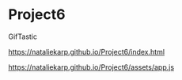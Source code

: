# Project6
GifTastic

https://nataliekarp.github.io/Project6/index.html

https://nataliekarp.github.io/Project6/assets/app.js
